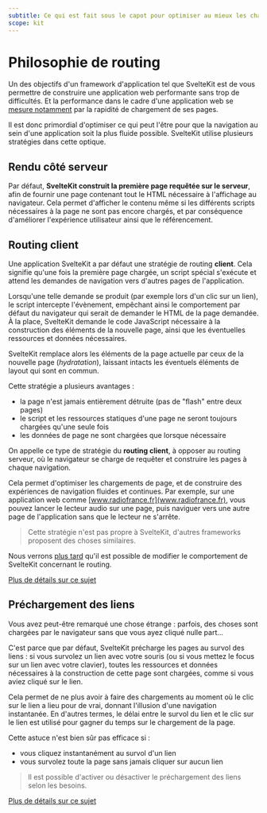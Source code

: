 ```yaml
---
subtitle: Ce qui est fait sous le capot pour optimiser au mieux les chargements
scope: kit
---
```


# Philosophie de routing

Un des objectifs d'un framework d'application tel que SvelteKit est de vous permettre de construire
une application web performante sans trop de difficultés. Et la performance dans le cadre d'une
application web se [mesure notamment](https://web.dev/explore/metrics?hl=fr) par la rapidité de
chargement de ses pages.

Il est donc primordial d'optimiser ce qui peut l'être pour que la navigation au sein d'une
application soit la plus fluide possible. SvelteKit utilise plusieurs stratégies dans cette optique.

## Rendu côté serveur

Par défaut, **SvelteKit construit la première page requêtée sur le serveur**, afin de fournir une
page contenant tout le HTML nécessaire à l'affichage au navigateur. Cela permet d'afficher le
contenu même si les différents scripts nécessaires à la page ne sont pas encore chargés, et par
conséquence d'améliorer l'expérience utilisateur ainsi que le référencement.

## Routing client

Une application SvelteKit a par défaut une stratégie de routing **client**. Cela signifie qu'une
fois la première page chargée, un script spécial s'exécute et attend les demandes de navigation vers
d'autres pages de l'application.

Lorsqu'une telle demande se produit (par exemple lors d'un clic sur un lien), le script intercepte
l'évènement, empêchant ainsi le comportement par défaut du navigateur qui serait de demander le HTML
de la page demandée. À la place, SvelteKit demande le code JavaScript nécessaire à la construction
des éléments de la nouvelle page, ainsi que les éventuelles ressources et données nécessaires.

SvelteKit remplace alors les éléments de la page actuelle par ceux de la nouvelle page
(_hydratation_), laissant intacts les éventuels éléments de layout qui sont en commun.

Cette stratégie a plusieurs avantages :

- la page n'est jamais entièrement détruite (pas de "flash" entre deux pages)
- le script et les ressources statiques d'une page ne seront toujours chargées qu'une seule fois
- les données de page ne sont chargées que lorsque nécessaire

On appelle ce type de stratégie du **routing client**, à opposer au routing serveur, où le
navigateur se charge de requêter et construire les pages à chaque navigation.

Cela permet d'optimiser les chargements de page, et de construire des expériences de navigation
fluides et continues. Par exemple, sur une application web comme
[www.radiofrance.fr](www.radiofrance.fr), vous pouvez lancer le lecteur audio sur une page, puis
naviguer vers une autre page de l'application sans que le lecteur ne s'arrête.

> Cette stratégie n'est pas propre à SvelteKit, d'autres frameworks proposent des choses similaires.

Nous verrons [plus tard]() qu'il est possible de modifier le comportement de SvelteKit concernant le
routing.

[Plus de détails sur ce sujet](https://kit.sveltefr.dev/docs/glossary#routing)

## Préchargement des liens

Vous avez peut-être remarqué une chose étrange : parfois, des choses sont chargées par le navigateur
sans que vous ayez cliqué nulle part...

C'est parce que par défaut, SvelteKit précharge les pages au survol des liens : si vous survolez un
lien avec votre souris (ou si vous mettez le focus sur un lien avec votre clavier), toutes les
ressources et données nécessaires à la construction de cette page sont chargées, comme si vous aviez
cliqué sur le lien.

Cela permet de ne plus avoir à faire des chargements au moment où le clic sur le lien a lieu pour de
vrai, donnant l'illusion d'une navigation instantanée. En d'autres termes, le délai entre le survol
du lien et le clic sur le lien est utilisé pour gagner du temps sur le chargement de la page.

Cette astuce n'est bien sûr pas efficace si :

- vous cliquez instantanément au survol d'un lien
- vous survolez toute la page sans jamais cliquer sur aucun lien

> Il est possible d'activer ou désactiver le préchargement des liens selon les besoins.

[Plus de détails sur ce sujet](https://kit.sveltefr.dev/docs/link-options)
